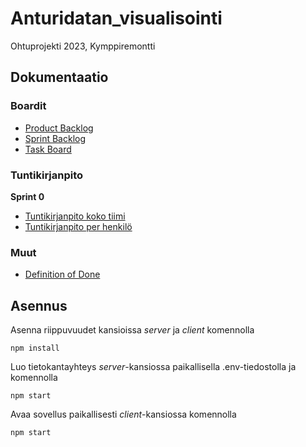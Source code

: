 # Anturidatan_visualisointi
Ohtuprojekti 2023, Kymppiremontti


## Dokumentaatio

### Boardit
- [Product Backlog](https://github.com/orgs/Anturit/projects/2)
- [Sprint Backlog](https://github.com/orgs/Anturit/projects/2/views/7)
- [Task Board](https://github.com/orgs/Anturit/projects/2/views/8)

### Tuntikirjanpito

**Sprint 0**
- [Tuntikirjanpito koko tiimi](https://github.com/orgs/Anturit/projects/2/insights/17)
- [Tuntikirjanpito per henkilö](https://github.com/orgs/Anturit/projects/2/insights/10)

### Muut

- [Definition of Done](https://github.com/Anturit/Anturidatan_visualisointi/tree/main/documentation)


## Asennus

Asenna riippuvuudet kansioissa _server_ ja _client_ komennolla

```
npm install
```

Luo tietokantayhteys _server_-kansiossa paikallisella .env-tiedostolla ja komennolla

```
npm start
```

Avaa sovellus paikallisesti _client_-kansiossa komennolla

```
npm start
```
